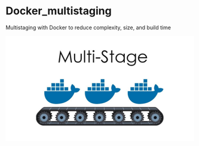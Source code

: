 # Docker_multistaging
Multistaging with Docker to reduce complexity, size, and build time

<img src="/Docs/multistage.jpg" width="600">  

